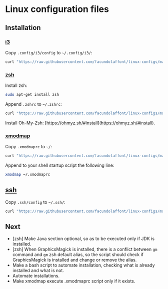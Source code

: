 # Linux configuration files

## Installation

### [i3](https://github.com/facundolaffont/linux-configs/blob/main/.config/i3/config)

Copy `.config/i3/config` to `~/.config/i3/`:

```sh
curl "https://raw.githubusercontent.com/facundolaffont/linux-configs/main/.config/i3/config" > ~/.config/i3/config
```

### [zsh](https://github.com/facundolaffont/linux-configs/blob/main/.zshrc)

Install zsh:

```sh
sudo apt-get install zsh
```

Append `.zshrc` to `~/.zshrc`:

```sh
curl "https://raw.githubusercontent.com/facundolaffont/linux-configs/main/.zshrc" >> ~/.zshrc
```

Install Oh-My-Zsh: [https://ohmyz.sh/#install](https://ohmyz.sh/#install).

### [xmodmap](https://github.com/facundolaffont/linux-configs/blob/main/.xmodmaprc)

Copy `.xmodmaprc` to `~/`:

```sh
curl "https://raw.githubusercontent.com/facundolaffont/linux-configs/main/.xmodmaprc" > ~/.xmodmaprc
```

Append to your shell startup script the following line:

```sh
xmodmap ~/.xmodmaprc
```

## [ssh](https://github.com/facundolaffont/linux-configs/blob/main/.ssh/config)

Copy `.ssh/config` to `~/.ssh/`:

```sh
curl "https://raw.githubusercontent.com/facundolaffont/linux-configs/main/.ssh/config" > ~/.ssh/config
```

## Next

+ [zsh] Make Java section optional, so as to be executed only if JDK is installed.
+ [zsh] When GraphicsMagick is installed, there is a conflict between `gm` command and `gm` zsh default alias, so the script should check if GraphicsMagick is installed and change or remove the alias.
+ Make a bash script to automate installation, checking what is already installed and what is not.
+ Automate installations.
+ Make xmodmap execute .xmodmaprc script only if it exists.
